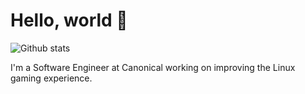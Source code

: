 # Hello, world 👋

![Github stats](https://github-readme-stats.vercel.app/api?username=ashuntu&show_icons=true&title_color=E95420&text_color=FDEEE9&icon_color=77216F&bg_color=2C001E&border_color=77216F&border_radius=25)

I'm a Software Engineer at Canonical working on improving the Linux gaming experience. 

